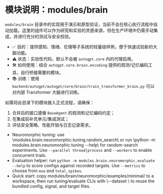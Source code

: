 ﻿# 模块说明：modules/brain

`modules/brain` 目录中的实现用于演示和原型验证，当前不会在核心执行流程中自动加载。这里的组件可以作为研究和实验的灵感来源，但在生产环境中仍需手动集成，并进行充分的测试与安全校验。

- ✅ 目的：提供感知、情绪、伦理等子系统的轻量级样例，便于快速试验新的大脑功能。
- ⚠️ 状态：实验性代码，默认不会被 `autogpt.core` 内的代理启用。
- 🛠️ 如何使用：结合 `autogpt.core.brain.encoding` 提供的观测/记忆编码工具，自行桥接需要的模块。
- 📚 训练：使用 `backend/autogpt/autogpt/core/brain/train_transformer_brain.py` 可以对内部 Transformer 大脑进行训练。

如需将此目录下的模块接入正式流程，请确保：
1. 合并后的接口遵循 `BaseAgent` 的观测和记忆编码约定；
2. 在集成前补充单元/集成测试；
3. 评估安全策略、性能开销与日志记录需求。
- Neuromorphic tuning: use \\modules.brain.neuromorphic.tuning.random_search\\ or run \\python -m modules.brain.neuromorphic.tuning --help\\ for random-search experiments. Use `--parallel thread|process` and `--workers` to enable concurrent trials.
- Evaluation helper: run `python -m modules.brain.neuromorphic.evaluate --help` to score configs against recorded targets. Use `--metrics` to choose from `mse` and `total_spikes`.
- Quick start: copy modules/brain/neuromorphic/examples/minimal/ to a workspace, then run tuning/evaluate CLIs with \\--dataset <path>\\ to reuse the bundled config, signal, and target files.
